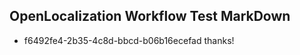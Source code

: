 ## OpenLocalization Workflow Test MarkDown
* f6492fe4-2b35-4c8d-bbcd-b06b16ecefad 
thanks!<!--HONumber=Mar16_HO4-->
